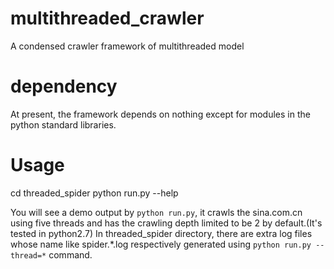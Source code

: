 multithreaded_crawler
=====================

A condensed crawler framework of multithreaded model


dependency
=====================
At present, the framework depends on nothing except for modules in the python standard libraries.


Usage
=====================
cd threaded_spider
python run.py --help

You will see a demo output by `python run.py`, it crawls the sina.com.cn using five threads 
and has the crawling depth limited to be 2 by default.(It's tested in python2.7)
In threaded_spider directory, there are extra log files whose name like spider.*.log respectively 
generated using `python run.py --thread=*` command.

